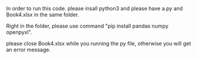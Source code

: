 In order to run this code. please insall python3 and please have a.py and Book4.xlsx in the same folder.

Right in the folder, please use command "pip install pandas numpy openpyxl".

please close Book4.xlsx while you running the py file, otherwise you will get an error message.
